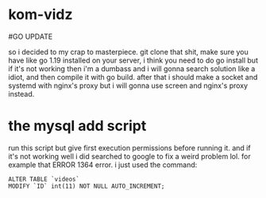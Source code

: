 # kom-vidz
#GO UPDATE

so i decided to my crap to masterpiece. git clone that shit, make sure you have like go 1.19 installed on your server, i think you need to do go install but if it's not working then i'm a dumbass and i will gonna search solution like a idiot, and then compile it with go build. after that i should make a socket and systemd with nginx's proxy but i will gonna use screen and nginx's proxy instead.

# the mysql add script

run this script but give first execution permissions before running it. and if it's not working well i did searched to google to fix a weird problem lol.
for example that ERROR 1364 error. i just used the command:
```
ALTER TABLE `videos`
MODIFY `ID` int(11) NOT NULL AUTO_INCREMENT;
```
